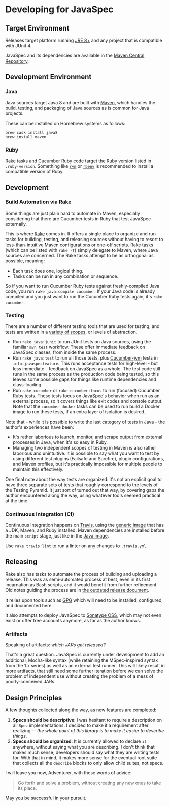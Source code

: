 # Developing for JavaSpec

## Target Environment

Releases target platform running [JRE 8+][jre-download] and any project that is compatible with JUnit 4.

JavaSpec and its dependencies are available in the [Maven Central Repository][maven-central].

[jre-download]: https://www.oracle.com/technetwork/java/javase/downloads/jre8-downloads-2133155.html
[maven-central]: https://search.maven.org/


## Development Environment

### Java

Java sources target Java 8 and are built with [Maven][maven], which handles the build, testing, and packaging of Java
sources as is common for Java projects.

These can be installed on Homebrew systems as follows:

    brew cask install java8
    brew install maven


### Ruby

Rake tasks and Cucumber Ruby code target the Ruby version listed in `.ruby-version`.  Something like [`rvm`][rvm] or
[`rbenv`][rbenv] is recommended to install a compatible version of Ruby.

[maven]: https://maven.apache.org/
[rbenv]: https://github.com/rbenv/rbenv
[rvm]: https://rvm.io/


## Development

### Build Automation via Rake

Some things are just plain hard to automate in Maven, especially considering that there are Cucumber tests in Ruby that
test JavaSpec externally.

This is where [Rake][rake] comes in.  It offers a single place to organize and run tasks for building, testing, and
releasing sources without having to resort to less-than-intuitive Maven configurations or one-off scripts.
Rake tasks (which can be listed with `rake -T`) simply delegate to Maven, where Java sources are concerned.  The Rake
tasks attempt to be as orthogonal as possible, meaning: 

- Each task does one, logical thing.
- Tasks can be run in any combination or sequence.

So if you want to run Cucumber Ruby tests against freshly-compiled Java code, you run `rake java:compile cucumber`.
If your Java code is already compiled and you just want to run the Cucumber Ruby tests again, it's `rake cucumber`.

[rake]: https://github.com/ruby/rake


### Testing

There are a number of different testing tools that are used for testing, and tests are written in a
[variety of scopes][fowler-test-pyramid], or levels of abstraction.

- Run `rake java:junit` to run JUnit tests on Java sources, using the familiar `mvn test` workflow.
  These offer immediate feedback on JavaSpec classes, from inside the same process.
- Run `rake java:test` to run all those tests, plus [Cucumber-jvm][cucumber-jvm] tests in `info.javaspecfeature`.
  This runs acceptance tests for high-level - but less immediate - feedback on JavaSpec as a whole.
  The test code still runs in the same process as the production code being tested, so this leaves some possible gaps
  for things like runtime dependencies and class-loading.
- Run `rake cucumber` or `rake cucumber:focus` to run (focused) Cucumber Ruby tests.
  These tests focus on JavaSpec's behavior when run as an external process, so it covers things like exit codes and
  console output.  Note that the `cucumber-docker` tasks can be used to run build a Docker image to run these tests,
  if an extra layer of isolation is desired.
  

Note that - while it is possible to write the last category of tests in Java - the author's experiences have been:
 
- It's rather laborious to launch, monitor, and scrape output from external processes in Java, when it's so easy in Ruby.
- Managing two independent scopes of testing in Maven is also rather laborious and unintuitive.  It is possible to say
  what you want to test by using different test plugins (Failsafe and Surefire), plugin configurations, and Maven
  profiles, but it's practically impossible for multiple people to maintain this effectively.

One final note about the way tests are organized: it's not an explicit goal to have three separate sets of tests
that roughly correspond to the levels of the Testing Pyramid.  It just sort of turned out that way, by covering gaps
the author encountered along the way, using whatever tools seemed practical at the time.

[cucumber-jvm]: https://docs.cucumber.io/installation/java/
[fowler-test-pyramid]: https://martinfowler.com/bliki/TestPyramid.html


### Continuous Integration (CI)

Continuous Integration happens on [Travis][travis-javaspec], using the [generic image][travis-generic] that has a JDK,
Maven, and Ruby installed.  Maven dependencies are installed before the main `script` stage, just like in the
[Java image][travis-java].

Use `rake travis:lint` to run a linter on any changes to `.travis.yml`.


[travis-generic]: https://docs.travis-ci.com/user/languages/minimal-and-generic/#generic
[travis-java]: https://docs.travis-ci.com/user/languages/java/#maven-dependency-management
[travis-javaspec]: https://travis-ci.org/kkrull/javaspec


## Releasing

Rake also has tasks to automate the process of building and uploading a release.  This was as semi-automated process at
best, even in its first incarnation as Bash scripts, and it would benefit from further refinement.  Old notes guiding
the process are in [the outdated release document](release.md).

It relies upon tools such as [GPG][gpg] which will need to be installed, configured, and documented here.

It also attempts to deploy JavaSpec to [Sonatype OSS][sonatype], which may not even exist or offer free accounts
anymore, as far as the author knows.


[gpg]: https://gpgtools.org/
[sonatype]: https://www.sonatype.com/


### Artifacts

Speaking of artifacts: _which JARs get released?_

That's a great question.  JavaSpec is currently under development to add an additional, Mocha-like syntax
(while retaining the MSpec-inspired syntax from the 1.x series) as well as an external test runner.
This will likely result in more artifacts, that still need some further iteration before we can solve the problem of
independent use without creating the problem of a mess of poorly-conceived JARs.


## Design Principles

A few thoughts collected along the way, as new features are completed:

1. **Specs should be descriptive**: I was hesitant to require a description on all `Spec` implementations.  I decided
to make it a requirement after realizing -- _the whole point of this library is to make it easier to describe things_.
1. **Specs should be organized**: It is currently allowed to declare `it` anywhere, without saying what you are
describing.  I don't think that makes much sense; developers should say what they are writing tests for.  With that
in mind, it makes more sense for the eventual root suite that collects all the `describe` blocks to only allow child
suites, not specs.


I will leave you now, Adventurer, with these words of advice:

> Go forth and solve a problem, without creating any new ones to take its place.

May you be successful in your pursuit.
